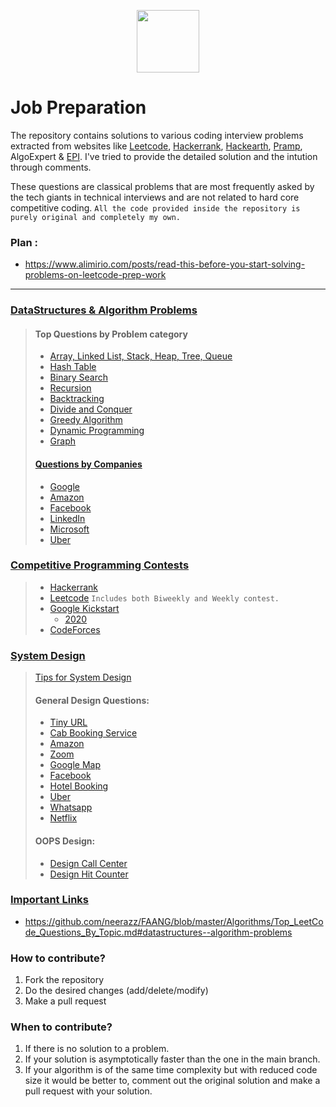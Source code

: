 <p align="center"> 
<img height="100" src="https://www.pcr-online.biz/wp-content/uploads/faang-own-logo-660x330.jpg">
</p>

# Job Preparation
 The repository contains solutions to various coding interview problems extracted from websites like [Leetcode](https://leetcode.com/neerazz90/), [Hackerrank](https://www.hackerrank.com/b_neerajkumarsi1), [Hackearth](https://www.hackerearth.com/@neerajkumarsingh), [Pramp](https://www.pramp.com/dashboard#/), AlgoExpert & [EPI](https://github.com/neerazz/FAANG/blob/master/Algorithms/Resources/Elements%20of%20Programming%20Interviews%20in%20Java.pdf). I've tried to provide the detailed solution and the intution through comments. 
 
 These questions are classical problems that are most frequently asked by the tech giants in technical interviews and are not related to hard core competitive coding.
 `All the code provided inside the repository is purely original and completely my own.`
 
 ### Plan :
 
 - https://www.alimirio.com/posts/read-this-before-you-start-solving-problems-on-leetcode-prep-work
 
 
 --------------------------------------------------------------------
 

### [DataStructures & Algorithm Problems](https://github.com/neerazz/FAANG/tree/master/Algorithms)

>   #### Top Questions by Problem category
>   - [Array, Linked List, Stack, Heap, Tree, Queue](https://github.com/neerazz/FAANG/blob/master/Algorithms/Top_LeetCode_Questions_By_Topic.md#datastructures--algorithm-problems)
>   - [Hash Table](https://github.com/neerazz/FAANG/blob/master/Algorithms/Top_LeetCode_Questions_By_Topic.md#hash-table)
>   - [Binary Search](https://github.com/neerazz/FAANG/blob/master/Algorithms/Top_LeetCode_Questions_By_Topic.md#binary-search)
>   - [Recursion](https://github.com/neerazz/FAANG/blob/master/Algorithms/Top_LeetCode_Questions_By_Topic.md#recursion)
>   - [Backtracking](https://github.com/neerazz/FAANG/blob/master/Algorithms/Top_LeetCode_Questions_By_Topic.md#backtracking)
>   - [Divide and Conquer](https://github.com/neerazz/FAANG/blob/master/Algorithms/Top_LeetCode_Questions_By_Topic.md#divide-and-conquer)
>   - [Greedy Algorithm](https://github.com/neerazz/FAANG/blob/master/Algorithms/Top_LeetCode_Questions_By_Topic.md#greedy-algorithm)
>   - [Dynamic Programming](https://github.com/neerazz/FAANG/blob/master/Algorithms/Top_LeetCode_Questions_By_Topic.md#dynamic-programming)
>   - [Graph](https://github.com/neerazz/FAANG/blob/master/Algorithms/Top_LeetCode_Questions_By_Topic.md#graph)
>   #### [Questions by Companies](https://github.com/neerazz/FAANG/blob/master/Algorithms/Top_LeetCode_Questions_By_Company.md)
>   - [Google](https://github.com/neerazz/FAANG/blob/master/Algorithms/Top_LeetCode_Questions_By_Company.md#google)
>   - [Amazon](https://github.com/neerazz/FAANG/blob/master/Algorithms/Top_LeetCode_Questions_By_Company.md#amazon)
>   - [Facebook](https://github.com/neerazz/FAANG/blob/master/Algorithms/Top_LeetCode_Questions_By_Company.md#facebook)
>   - [LinkedIn](https://github.com/neerazz/FAANG/blob/master/Algorithms/Top_LeetCode_Questions_By_Company.md#linkedin)
>   - [Microsoft](https://github.com/neerazz/FAANG/blob/master/Algorithms/Top_LeetCode_Questions_By_Company.md#microsoft)
>   - [Uber](https://github.com/neerazz/FAANG/blob/master/Algorithms/Top_LeetCode_Questions_By_Company.md#uber)

### [Competitive Programming Contests](https://github.com/neerazz/FAANG/tree/master/Algorithms/Neeraj/contest)
> - [Hackerrank](https://github.com/neerazz/FAANG/tree/master/Algorithms/Neeraj/contest/hackerrank)
> - [Leetcode](https://github.com/neerazz/FAANG/tree/master/Algorithms/Neeraj/contest/leetcode)
>     `Includes both Biweekly and Weekly contest.`
> - [Google Kickstart](https://github.com/neerazz/FAANG/tree/master/Algorithms/Neeraj/contest/goolgeKickstart)
>     - [2020](https://github.com/neerazz/FAANG/tree/master/Algorithms/Neeraj/contest/goolgeKickstart/y2020)
> - [CodeForces](https://github.com/neerazz/FAANG/tree/master/Algorithms/Neeraj/contest/codeforces)
            
### [System Design](https://github.com/neerazz/faang-system-design#tips-for-system-design)
> [Tips for System Design](https://github.com/neerazz/faang-system-design/blob/master/Tips_for_system_design.md)
>
> #### General Design Questions:
>
>   - [Tiny URL](https://github.com/neerazz/faang-system-design/tree/master/Neeraj/tiny-url)
>   - [Cab Booking Service](https://github.com/neerazz/faang-system-design/tree/master/Neeraj/cab-booking-system#cab-booking-problem)
>   - [Amazon](https://github.com/neerazz/faang-system-design/blob/master/Resources/architecture-diagrams/Amazon%20System%20Design.png)
>   - [Zoom](https://github.com/neerazz/faang-system-design/blob/master/Resources/architecture-diagrams/Zoom%20System%20Design.png)
>   - [Google Map](https://github.com/neerazz/faang-system-design/blob/master/Resources/architecture-diagrams/Google%20Maps%20Design.png)
>   - [Facebook](https://github.com/neerazz/faang-system-design/blob/master/Resources/architecture-diagrams/Facebook%20System%20Design.png)
>   - [Hotel Booking](https://github.com/neerazz/faang-system-design/blob/master/Resources/architecture-diagrams/Hoel%20Booking%20System.png)
>   - [Uber](https://github.com/neerazz/faang-system-design/blob/master/Resources/architecture-diagrams/Uber%20System%20Design.png)
>   - [Whatsapp](https://github.com/neerazz/faang-system-design/blob/master/Resources/architecture-diagrams/Whatsapp%20System%20design.png)
>   - [Netflix](https://github.com/neerazz/faang-system-design/blob/master/Resources/architecture-diagrams/Video%20Streaming%20Platform.png)
>
> #### OOPS Design:
>  - [Design Call Center](https://github.com/neerazz/faang-system-design/blob/master/Neeraj/call-center/CallCenter.java)
>  - [Design Hit Counter](https://github.com/neerazz/faang-system-design/blob/master/Neeraj/DesignHitCounter.java)

### [Important Links](https://github.com/neerazz/FAANG/blob/master/ImportantLinks.md#hacking-software-engineering-interviews)
- https://github.com/neerazz/FAANG/blob/master/Algorithms/Top_LeetCode_Questions_By_Topic.md#datastructures--algorithm-problems
 
### How to contribute? 

1.  Fork the repository
2.  Do the desired changes (add/delete/modify)
3.  Make a pull request

### When to contribute?

1.  If there is no solution to a problem.
2.  If your solution is asymptotically faster than the one in the main branch.
3.  If your algorithm is of the same time complexity but with reduced code size it would be better to, comment out the original solution and make a pull request with your solution.
